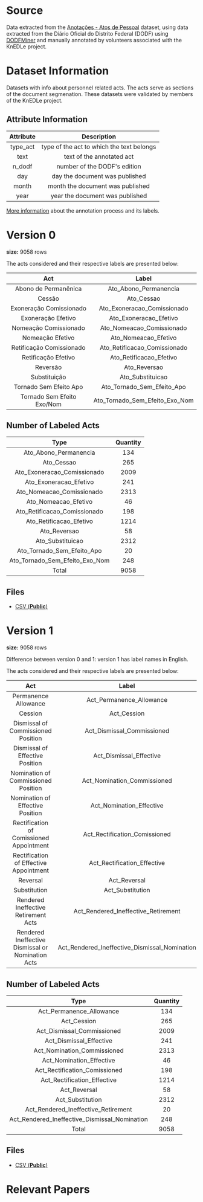 # Source

Data extracted from the [Anotações - Atos de Pessoal](https://github.com/UnB-KnEDLe/datasets/blob/master/corpus_2_contratos_licitacoes.md) dataset, using data extracted from the Diário Oficial do Distrito Federal (DODF) using [DODFMiner](https://dodfminer.readthedocs.io/) and manually annotated by volunteers associated with the KnEDLe project.

# Dataset Information

Datasets with info about personnel related acts. The acts serve as sections of the document segmenation. These datasets were validated by members of the KnEDLe project.

## Attribute Information 

|    Attribute  | Description                               | 
|:-------------:|:-----------------------------------------:|
|type_act       | type of the act to which the text belongs |
|text           | text of the annotated act                 |
|n_dodf         | number of the DODF's edition              |
|day            | day the document was published            |
|month          | month the document was published          |
|year           | year the document was published           |

[More information](https://github.com/UnB-KnEDLe/tutorial_anotacao_contratos_licitacoes) about the annotation process and its labels.

# Version 0
**size:** 9058 rows

The acts considered and their respective labels are presented below:

|                   Act                   |              Label              | 
|:---------------------------------------:|:-------------------------------:|
|Abono de Permanênica                     | Ato_Abono_Permanencia           |
|Cessão                                   | Ato_Cessao                      |
|Exoneração Comissionado                  | Ato_Exoneracao_Comissionado     |
|Exoneração Efetivo                       | Ato_Exoneracao_Efetivo          |
|Nomeação Comissionado                    | Ato_Nomeacao_Comissionado       |
|Nomeação Efetivo                         | Ato_Nomeacao_Efetivo            |
|Retificação Comissionado                 | Ato_Retificacao_Comissionado    |
|Retificação Efetivo                      | Ato_Retificacao_Efetivo         |
|Reversão                                 | Ato_Reversao                    |
|Substituição                             | Ato_Substituicao                |
|Tornado Sem Efeito Apo                   | Ato_Tornado_Sem_Efeito_Apo      |
|Tornado Sem Efeito Exo/Nom               | Ato_Tornado_Sem_Efeito_Exo_Nom  |

## Number of Labeled Acts

|    Type                           | Quantity | 
|:---------------------------------:|:--------:|
| Ato_Abono_Permanencia             |       134|
| Ato_Cessao                        |       265|
| Ato_Exoneracao_Comissionado       |      2009|
| Ato_Exoneracao_Efetivo            |       241|
| Ato_Nomeacao_Comissionado         |      2313|
| Ato_Nomeacao_Efetivo              |        46|
| Ato_Retificacao_Comissionado      |       198|
| Ato_Retificacao_Efetivo           |      1214|
| Ato_Reversao                      |        58|
| Ato_Substituicao                  |      2312|
| Ato_Tornado_Sem_Efeito_Apo        |        20|
| Ato_Tornado_Sem_Efeito_Exo_Nom    |       248|
|Total                              |      9058|

## Files
- [CSV (**Public**) ](https://github.com/UnB-KnEDLe/persoseg-corpus/blob/main/data/persoseg_corpus_v0.csv)

# Version 1
**size:** 9058 rows

Difference between version 0 and 1: version 1 has label names in English.

The acts considered and their respective labels are presented below:

|                   Act                                 |                              Label              | 
|:-----------------------------------------------------:|:-----------------------------------------------:|
|Permanence Allowance                                   | Act_Permanence_Allowance                        |
|Cession                                                | Act_Cession                                     |
|Dismissal of Commissioned Position                     | Act_Dismissal_Commissioned                      |
|Dismissal of Effective Position                        | Act_Dismissal_Effective                         |
|Nomination of Commissioned Position                    | Act_Nomination_Commissioned                     |
|Nomination of Effective Position                       | Act_Nomination_Effective                        |
|Rectification of Comissioned Appointment               | Act_Rectification_Comissioned                   |
|Rectification of Effective Appointment                 | Act_Rectification_Effective                     |
|Reversal                                               | Act_Reversal                                    |
|Substitution                                           | Act_Substitution                                |
|Rendered Ineffective Retirement Acts                   | Act_Rendered_Ineffective_Retirement             |
|Rendered Ineffective Dismissal or Nomination Acts      | Act_Rendered_Ineffective_Dismissal_Nomination   |

## Number of Labeled Acts

|    Type                                          | Quantity | 
|:------------------------------------------------:|:--------:|
| Act_Permanence_Allowance                         |       134|
| Act_Cession                                      |       265|
| Act_Dismissal_Commissioned                       |      2009|
| Act_Dismissal_Effective                          |       241|
| Act_Nomination_Commissioned                      |      2313|
| Act_Nomination_Effective                         |        46|
| Act_Rectification_Comissioned                    |       198|
| Act_Rectification_Effective                      |      1214|
| Act_Reversal                                     |        58|
| Act_Substitution                                 |      2312|
| Act_Rendered_Ineffective_Retirement              |        20|
| Act_Rendered_Ineffective_Dismissal_Nomination    |       248|
|Total                                             |      9058|

## Files
- [CSV (**Public**) ](https://github.com/UnB-KnEDLe/persoseg-corpus/blob/main/data/persoseg_corpus_v1.csv)

# Relevant Papers
